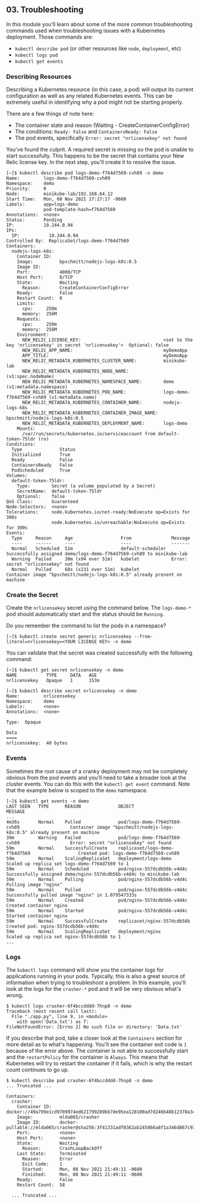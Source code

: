 ## 03. Troubleshooting

In this module you'll learn about some of the more common troubleshooting commands used when troubleshooting issues with a Kubernetes deployment.  Those commands are:

* `kubectl describe pod` (or other resources like `node`, `deployment`, etc)
* `kubectl logs pod`
* `kubectl get events`

### Describing Resources

Describing a Kubernetes resource (in this case, a pod) will output its current configuration as well as any related Kubernetes events.  This can be extremely useful in identifying why a pod might not be starting properly.

There are a few things of note here:

* The container state and reason (Waiting - CreateContainerConfigError)
* The conditions: `Ready: False` and `ContainersReady: False`
* The pod events, specifically `Error: secret "nrlicensekey" not found`

You've found the culprit.  A required secret is missing so the pod is unable to start successfully.  This happens to be the secret that contains your New Relic license key.  In the next step, you'll create it to resolve the issue.

```
[~]$ kubectl describe pod logs-demo-f764d7569-cvh89 -n demo
Name:         logs-demo-f764d7569-cvh89
Namespace:    demo
Priority:     0
Node:         minikube-lab/192.168.64.12
Start Time:   Mon, 08 Nov 2021 17:17:17 -0600
Labels:       app=logs-demo
              pod-template-hash=f764d7569
Annotations:  <none>
Status:       Pending
IP:           10.244.0.94
IPs:
  IP:           10.244.0.94
Controlled By:  ReplicaSet/logs-demo-f764d7569
Containers:
  nodejs-logs-k8s:
    Container ID:
    Image:          bpschmitt/nodejs-logs-k8s:0.5
    Image ID:
    Port:           4000/TCP
    Host Port:      0/TCP
    State:          Waiting
      Reason:       CreateContainerConfigError
    Ready:          False
    Restart Count:  0
    Limits:
      cpu:     250m
      memory:  256M
    Requests:
      cpu:     250m
      memory:  256M
    Environment:
      NEW_RELIC_LICENSE_KEY:                               <set to the key 'nrlicensekey' in secret 'nrlicensekey'>  Optional: false
      NEW_RELIC_APP_NAME:                                  myDemoApp
      APP_TITLE:                                           myDemoApp
      NEW_RELIC_METADATA_KUBERNETES_CLUSTER_NAME:          minikube-lab
      NEW_RELIC_METADATA_KUBERNETES_NODE_NAME:              (v1:spec.nodeName)
      NEW_RELIC_METADATA_KUBERNETES_NAMESPACE_NAME:        demo (v1:metadata.namespace)
      NEW_RELIC_METADATA_KUBERNETES_POD_NAME:              logs-demo-f764d7569-cvh89 (v1:metadata.name)
      NEW_RELIC_METADATA_KUBERNETES_CONTAINER_NAME:        nodejs-logs-k8s
      NEW_RELIC_METADATA_KUBERNETES_CONTAINER_IMAGE_NAME:  bpschmitt/nodejs-logs-k8s:0.5
      NEW_RELIC_METADATA_KUBERNETES_DEPLOYMENT_NAME:       logs-demo
    Mounts:
      /var/run/secrets/kubernetes.io/serviceaccount from default-token-75ldr (ro)
Conditions:
  Type              Status
  Initialized       True
  Ready             False
  ContainersReady   False
  PodScheduled      True
Volumes:
  default-token-75ldr:
    Type:        Secret (a volume populated by a Secret)
    SecretName:  default-token-75ldr
    Optional:    false
QoS Class:       Guaranteed
Node-Selectors:  <none>
Tolerations:     node.kubernetes.io/not-ready:NoExecute op=Exists for 300s
                 node.kubernetes.io/unreachable:NoExecute op=Exists for 300s
Events:
  Type     Reason     Age                  From               Message
  ----     ------     ----                 ----               -------
  Normal   Scheduled  51m                  default-scheduler  Successfully assigned demo/logs-demo-f764d7569-cvh89 to minikube-lab
  Warning  Failed     30m (x94 over 51m)   kubelet            Error: secret "nrlicensekey" not found
  Normal   Pulled     68s (x231 over 51m)  kubelet            Container image "bpschmitt/nodejs-logs-k8s:0.5" already present on machine
```

### Create the Secret

Create the `nrlicensekey` secret using the command below.  The `logs-demo-*` pod should automatically start and the status should be `Running`.

Do you remember the command to list the pods in a namespace?

```
[~]$ kubectl create secret generic nrlicensekey --from-literal=nrlicensekey=<YOUR LICENSE KEY> -n demo
```

You can validate that the secret was created successfully with the following command:
```
[~]$ kubectl get secret nrlicensekey -n demo
NAME           TYPE     DATA   AGE
nrlicensekey   Opaque   1      153m

[~]$ kubectl describe secret nrlicensekey -n demo
Name:         nrlicensekey
Namespace:    demo
Labels:       <none>
Annotations:  <none>

Type:  Opaque

Data
====
nrlicensekey:  40 bytes
```

### Events

Sometimes the root cause of a cranky deployment may not be completely obvious from the pod events and you'll need to take a broader look at the cluster events.  You can do this with the `kubectl get event` command.  Note that the example below is scoped to the `demo` namespace.
```
[~]$ kubectl get events -n demo
LAST SEEN   TYPE      REASON              OBJECT                                          MESSAGE
...
4m36s       Normal    Pulled              pod/logs-demo-f764d7569-cvh89                   Container image "bpschmitt/nodejs-logs-k8s:0.5" already present on machine
39m         Warning   Failed              pod/logs-demo-f764d7569-cvh89                   Error: secret "nrlicensekey" not found
59m         Normal    SuccessfulCreate    replicaset/logs-demo-f764d7569                  Created pod: logs-demo-f764d7569-cvh89
59m         Normal    ScalingReplicaSet   deployment/logs-demo                            Scaled up replica set logs-demo-f764d7569 to 1
59m         Normal    Scheduled           pod/nginx-557dcdb56b-v4d4c                      Successfully assigned demo/nginx-557dcdb56b-v4d4c to minikube-lab
59m         Normal    Pulling             pod/nginx-557dcdb56b-v4d4c                      Pulling image "nginx"
59m         Normal    Pulled              pod/nginx-557dcdb56b-v4d4c                      Successfully pulled image "nginx" in 1.079547333s
59m         Normal    Created             pod/nginx-557dcdb56b-v4d4c                      Created container nginx
59m         Normal    Started             pod/nginx-557dcdb56b-v4d4c                      Started container nginx
59m         Normal    SuccessfulCreate    replicaset/nginx-557dcdb56b                     Created pod: nginx-557dcdb56b-v4d4c
59m         Normal    ScalingReplicaSet   deployment/nginx                                Scaled up replica set nginx-557dcdb56b to 1
...
```

### Logs

The `kubectl logs` command will show you the container logs for applications running in your pods.  Typically, this is also a great source of information when trying to troubleshoot a problem.  In this example, you'll look at the logs for the `crasher-*` pod and it will be very obvious what's wrong.

```
$ kubectl logs crasher-6f4bccdddd-7hnp8 -n demo
Traceback (most recent call last):
  File "./app.py", line 9, in <module>
    with open('Data.txt') as f:
FileNotFoundError: [Errno 2] No such file or directory: 'Data.txt'
```

If you describe that pod, take a closer look at the `Containers` section for more detail as to what's happening.  You'll see the container exit code is `1` because of the error above.  The container is not able to successfully start and the `restartPolicy` for the container is `Always`.  This means that Kubernetes will try to restart the container if it fails, which is why the restart count continues to go up.

```
$ kubectl describe pod crasher-6f4bccdddd-7hnp8 -n demo
... Truncated ...

Containers:
  crasher:
    Container ID:   docker://49a799e1cd9709974ed621799289bb7de95ea128100ad7d246b48b12378a3450
    Image:          mlda065/crasher
    Image ID:       docker-pullable://mlda065/crasher@sha256:3f41331adf0362ab245866a8f1a346d867c934b63b2733c0c714b3d4183a490d
    Port:           <none>
    Host Port:      <none>
    State:          Waiting
      Reason:       CrashLoopBackOff
    Last State:     Terminated
      Reason:       Error
      Exit Code:    1
      Started:      Mon, 08 Nov 2021 21:49:11 -0600
      Finished:     Mon, 08 Nov 2021 21:49:11 -0600
    Ready:          False
    Restart Count:  58

  ... Truncated ...
  ```
